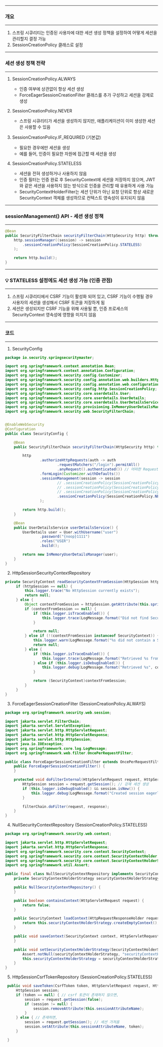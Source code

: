 -----
### 개요
-----
1. 스프링 시큐리티는 인증된 사용자에 대한 세션 생성 정책을 설정하여 어떻게 세션을 관리할지 결정 가능
2. SessionCreationPolicy 클래스로 설정

-----
### 세션 생성 정책 전략
-----
1. SessionCreationPolicy.ALWAYS
   - 인증 여부에 상관없이 항상 세션 생성
   - ForceEagerSessionCreationFilter 클래스를 추가 구성하고 세션을 강제로 생성

2. SessionCreationPolicy.NEVER
   - 스프링 시큐리티가 세션을 생성하지 않지만, 애플리케이션이 이미 생성한 세션은 사용할 수 있음

3. SessionCreationPolicy.IF_REQUIRED (기본값)
   - 필요한 경우에만 세션을 생성
   - 예를 들어, 인증이 필요한 자원에 접근할 때 세션을 생성

4. SessionCreationPolicy.STATELESS
   - 세션을 전혀 생성하거나 사용하지 않음
   - 인증 필터는 인증 완료 후 SecurityContext에 세션을 저장하지 않으며, JWT와 같은 세션을 사용하지 않는 방식으로 인증을 관리할 때 유용하게 사용 가능
   - SecurityContextHolderFilter는 세션 단위가 아닌 요청 단위로 항상 새로운 SecurityContext 객체를 생성하므로 컨텍스트 영속성이 유지되지 않음

-----
### sessionManagement() API - 세션 생성 정책
-----
```java
@Bean
public SecurityFilterChain securityFilterChain(HttpSecurity http) throws Exception {
    http.sessionManager((session) -> session
        .sessionCreationPolicy(SessionCreationPolicy.STATELESS)
    );

    return http.build();
}
```

-----
### 💡 STATELESS 설정에도 세션 생성 가능 (인증 관점)
-----
1. 스프링 시큐리티에서 CSRF 기능이 활성화 되어 있고, CSRF 기능이 수행될 경우 사용자의 세션을 생성해서 CSRF 토큰을 저장하게 됨
2. 세션은 생성되지만 CSRF 기능을 위해 사용될 뿐, 인증 프로세스의 SecurityContext 영속성에 영향을 미치지 않음

-----
### 코드
-----
1. SecurityConfig
```java
package io.security.springsecuritymaster;

import org.springframework.context.annotation.Bean;
import org.springframework.context.annotation.Configuration;
import org.springframework.security.config.Customizer;
import org.springframework.security.config.annotation.web.builders.HttpSecurity;
import org.springframework.security.config.annotation.web.configuration.EnableWebSecurity;
import org.springframework.security.config.http.SessionCreationPolicy;
import org.springframework.security.core.userdetails.User;
import org.springframework.security.core.userdetails.UserDetails;
import org.springframework.security.core.userdetails.UserDetailsService;
import org.springframework.security.provisioning.InMemoryUserDetailsManager;
import org.springframework.security.web.SecurityFilterChain;


@EnableWebSecurity
@Configuration
public class SecurityConfig {

    @Bean
    public SecurityFilterChain securityFilterChain(HttpSecurity http) throws Exception {

        http
                .authorizeHttpRequests(auth -> auth
                        .requestMatchers("/login").permitAll()
                        .anyRequest().authenticated()) // 어떠한 Request에 대해서 인증을 받아 인가 실시
                .formLogin(Customizer.withDefaults())
                .sessionManagement(session -> session
                        // .sessionCreationPolicy(SessionCreationPolicy.IF_REQUIRED)
                        // .sessionCreationPolicy(SessionCreationPolicy.ALWAYS)
                        // .sessionCreationPolicy(SessionCreationPolicy.STATELESS)
                        .sessionCreationPolicy(SessionCreationPolicy.NEVER)
                );

        return http.build();
    }

    @Bean
    public UserDetailsService userDetailsService() {
        UserDetails user = User.withUsername("user")
                .password("{noop}1111")
                .roles("USER")
                .build();

        return new InMemoryUserDetailsManager(user);
    }
}
```

2. HttpSessionSecurityContextRepository
```java
private SecurityContext readSecurityContextFromSession(HttpSession httpSession) {
     if (httpSession == null) {
         this.logger.trace("No HttpSession currently exists");
         return null;
     } else {
         Object contextFromSession = httpSession.getAttribute(this.springSecurityContextKey);
         if (contextFromSession == null) {
             if (this.logger.isTraceEnabled()) {
                 this.logger.trace(LogMessage.format("Did not find SecurityContext in HttpSession %s using the SPRING_SECURITY_CONTEXT session attribute", httpSession.getId()));
             }

             return null;
         } else if (!(contextFromSession instanceof SecurityContext)) {
             this.logger.warn(LogMessage.format("%s did not contain a SecurityContext but contained: '%s'; are you improperly modifying the HttpSession directly (you should always use SecurityContextHolder) or using the HttpSession attribute reserved for this class?", this.springSecurityContextKey, contextFromSession));
             return null;
         } else {
             if (this.logger.isTraceEnabled()) {
                 this.logger.trace(LogMessage.format("Retrieved %s from %s", contextFromSession, this.springSecurityContextKey));
             } else if (this.logger.isDebugEnabled()) {
                 this.logger.debug(LogMessage.format("Retrieved %s", contextFromSession));
             }

             return (SecurityContext)contextFromSession;
         }
     }
}
```

3. ForceEagerSessionCreationFilter (SessionCreationPolicy.ALWAYS)
```java
package org.springframework.security.web.session;

import jakarta.servlet.FilterChain;
import jakarta.servlet.ServletException;
import jakarta.servlet.http.HttpServletRequest;
import jakarta.servlet.http.HttpServletResponse;
import jakarta.servlet.http.HttpSession;
import java.io.IOException;
import org.springframework.core.log.LogMessage;
import org.springframework.web.filter.OncePerRequestFilter;

public class ForceEagerSessionCreationFilter extends OncePerRequestFilter {
    public ForceEagerSessionCreationFilter() {
    }

    protected void doFilterInternal(HttpServletRequest request, HttpServletResponse response, FilterChain filterChain) throws ServletException, IOException {
        HttpSession session = request.getSession(); // 강재 세션 생성
        if (this.logger.isDebugEnabled() && session.isNew()) {
            this.logger.debug(LogMessage.format("Created session eagerly", new Object[0]));
        }

        filterChain.doFilter(request, response);
    }
}
```

4. NullSecurityContextRepository (SessionCreationPolicy.STATELESS)
```java
package org.springframework.security.web.context;

import jakarta.servlet.http.HttpServletRequest;
import jakarta.servlet.http.HttpServletResponse;
import org.springframework.security.core.context.SecurityContext;
import org.springframework.security.core.context.SecurityContextHolder;
import org.springframework.security.core.context.SecurityContextHolderStrategy;
import org.springframework.util.Assert;

public final class NullSecurityContextRepository implements SecurityContextRepository {
    private SecurityContextHolderStrategy securityContextHolderStrategy = SecurityContextHolder.getContextHolderStrategy();

    public NullSecurityContextRepository() {
    }

    public boolean containsContext(HttpServletRequest request) {
        return false;
    }

    public SecurityContext loadContext(HttpRequestResponseHolder requestResponseHolder) {
        return this.securityContextHolderStrategy.createEmptyContext();
    }

    public void saveContext(SecurityContext context, HttpServletRequest request, HttpServletResponse response) {
    }

    public void setSecurityContextHolderStrategy(SecurityContextHolderStrategy securityContextHolderStrategy) {
        Assert.notNull(securityContextHolderStrategy, "securityContextHolderStrategy cannot be null");
        this.securityContextHolderStrategy = securityContextHolderStrategy;
    }
}
```

5. HttpSessionCsrfTokenRepository (SessionCreationPolicy.STATELESS)
```java
 public void saveToken(CsrfToken token, HttpServletRequest request, HttpServletResponse response) {
     HttpSession session;
     if (token == null) { // csrf 토큰이 존재하지 않으면,
         session = request.getSession(false);
         if (session != null) {
             session.removeAttribute(this.sessionAttributeName);
         }
     } else { // 존재하면,
         session = request.getSession(); // 세션 가져옴
         session.setAttribute(this.sessionAttributeName, token);
     }

 }
```
